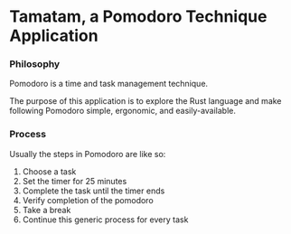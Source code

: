 # Tamatam, a Pomodoro Technique Application

### Philosophy
Pomodoro is a time and task management technique. 

The purpose of this application is to explore the Rust language and make following Pomodoro simple, ergonomic, and easily-available.

### Process

Usually the steps in Pomodoro are like so:

1. Choose a task
2. Set the timer for 25 minutes
3. Complete the task until the timer ends
4. Verify completion of the pomodoro
5. Take a break
6. Continue this generic process for every task 
